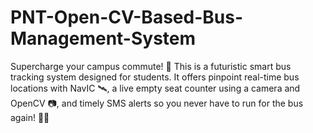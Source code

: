 # PNT-Open-CV-Based-Bus-Management-System
Supercharge your campus commute! 🚌 This is a futuristic smart bus tracking system designed for students. It offers pinpoint real-time bus locations with NavIC 🛰️, a live empty seat counter using a camera and OpenCV 📷, and timely SMS alerts so you never have to run for the bus again! 🏃💨
